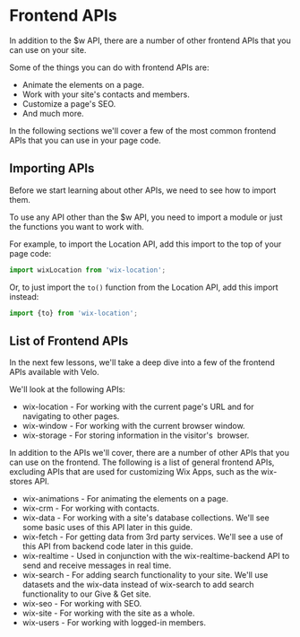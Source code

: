 # Frontend APIs

In addition to the $w API, there are a number of other frontend APIs that you can use on your site.

Some of the things you can do with frontend APIs are:

-   Animate the elements on a page.
-   Work with your site's contacts and members.
-   Customize a page's SEO.
-   And much more.

In the following sections we'll cover a few of the most common frontend APIs that you can use in your page code.

## Importing APIs

Before we start learning about other APIs, we need to see how to import them. 

To use any API other than the $w API, you need to import a module or just the functions you want to work with.

For example, to import the Location API, add this import to the top of your page code:

```javascript
import wixLocation from 'wix-location';
```

Or, to just import the `to()` function from the Location API, add this import instead:

```javascript
import {to} from 'wix-location';
```

## List of Frontend APIs

In the next few lessons, we'll take a deep dive into a few of the frontend APIs available with Velo.

We'll look at the following APIs:

-   wix-location - For working with the current page's URL and for navigating to other pages.
-   wix-window - For working with the current browser window.
-   wix-storage - For storing information in the visitor's  browser.

In addition to the APIs we'll cover, there are a number of other APIs that you can use on the frontend. The following is a list of general frontend APIs, excluding APIs that are used for customizing Wix Apps, such as the wix-stores API.

-   wix-animations - For animating the elements on a page. 
-   wix-crm - For working with contacts.
-   wix-data - For working with a site's database collections. We'll see some basic uses of this API later in this guide.
-   wix-fetch - For getting data from 3rd party services. We'll see a use of this API from backend code later in this guide.
-   wix-realtime - Used in conjunction with the wix-realtime-backend API to send and receive messages in real time.
-   wix-search - For adding search functionality to your site. We'll use datasets and the wix-data instead of wix-search to add search functionality to our Give & Get site.
-   wix-seo - For working with SEO.
-   wix-site - For working with the site as a whole.
-   wix-users - For working with logged-in members.